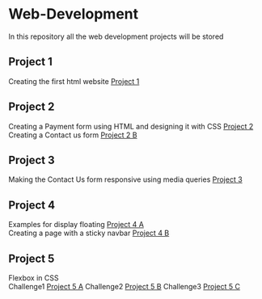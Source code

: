 # Web-Development
In this repository all the web development projects will be stored

## Project 1
Creating the first html website
[Project 1](https://jenis-winsta.github.io/Web-Development/Project1/index.html)

## Project 2
Creating a Payment form using HTML and designing it with CSS
[Project 2](https://jenis-winsta.github.io/Web-Development/Project2_form/Form.html)   
Creating a Contact us form 
[Project 2 B](https://jenis-winsta.github.io/Web-Development/Project2_contact_form/contact_form.html)

## Project 3
Making the Contact Us form responsive using media queries 
[Project 3](https://jenis-winsta.github.io/Web-Development/Project3_responsive/contact_form.html)

## Project 4
Examples for display floating
[Project 4 A](https://jenis-winsta.github.io/Web-Development/Project4_float/Float.html)  
Creating a page with a sticky navbar
[Project 4 B](https://jenis-winsta.github.io/Web-Development/Project4_sticky/Sticky_nav.html)

## Project 5
Flexbox in CSS  
Challenge1 [Project 5 A]()
Challenge2 [Project 5 B]()
Challenge3 [Project 5 C]()
